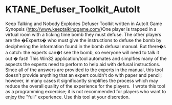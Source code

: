# KTANE_Defuser_Toolkit_AutoIt
Keep Talking and Nobody Explodes Defuser Toolkit written in AutoIt
Game Synopsis (http://www.keeptalkinggame.com/)One player is trapped in a virtual room with a ticking time bomb they must defuse. The other players are the �Experts� who must give the instructions to defuse the bomb by deciphering the information found in the bomb defusal manual. But there�s a catch: the experts can�t see the bomb, so everyone will need to talk it out � fast! 
This Win32 application/tool automates and simplfies many of the aspects the experts need to perform to help aid with defusal instructions.  Since all of the answers are provided to the experts in the manual, this tool doesn't provide anything that an expert couldn't do with paper and pencil;  however, in many cases it significantly simplifies the process which may reduce the overall quality of the experience for the players.  
I wrote this tool as a programming excercise; it is not recommended for players who want to enjoy the "full" experience. Use this tool at your discretion.  
